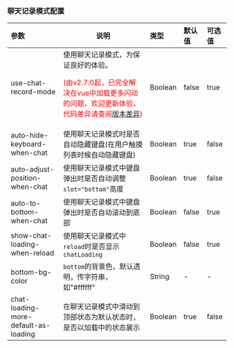 ### 聊天记录模式配置

| 参数                                                       | 说明                                                         | 类型    | 默认值 | 可选值 |
| :--------------------------------------------------------- | ------------------------------------------------------------ | :------ | :----- | :----- |
| use-chat-record-mode                                       | 使用聊天记录模式，为保证良好的体验。<p style="color:red;">(由v2.7.0起，已完全解决在vue中加载更多闪动的问题，欢迎更新体验，代码差异请查阅[版本差异](/start/upgrade-guide.html#v2-7-0))</p> | Boolean | false  | true   |
| auto-hide-keyboard-when-chat <Badge text="2.3.4"/>         | 使用聊天记录模式时是否自动隐藏键盘(在用户触摸列表时候自动隐藏键盘) | Boolean | true   | false  |
| auto-adjust-position-when-chat <Badge text="2.7.4"/>       | 使用聊天记录模式中键盘弹出时是否自动调整`slot="bottom"`高度  | Boolean | true   | false  |
| auto-to-bottom-when-chat <Badge text="2.7.4"/>             | 使用聊天记录模式中键盘弹出时是否自动滚动到底部               | Boolean | false  | true   |
| show-chat-loading-when-reload <Badge text="2.7.4"/>        | 使用聊天记录模式中`reload`时是否显示`chatLoading`            | Boolean | false  | true   |
| bottom-bg-color <Badge text="2.7.4"/>                      | `bottom`的背景色，默认透明，传字符串，如"#ffffff"            | String  | -      | -      |
| chat-loading-more-default-as-loading <Badge text="2.7.5"/> | 在聊天记录模式中滑动到顶部状态为默认状态时，是否以加载中的状态展示 | Boolean | true   | false  |